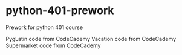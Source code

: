 # python-401-prework
Prework for python 401 course

PygLatin code from CodeCademy
Vacation code from CodeCademy
Supermarket code from CodeCademy
